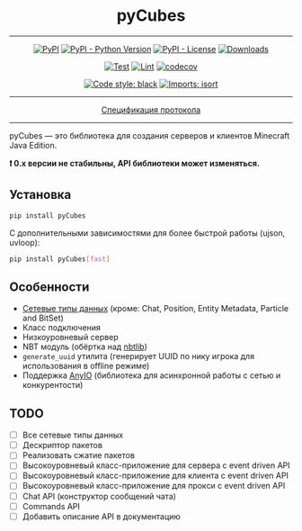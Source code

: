 <h1 align="center">pyCubes</h1>

---

<p align="center">
<a href="https://pypi.org/project/pycubes"><img alt="PyPI" src="https://img.shields.io/pypi/v/pycubes"></a>
<a href="https://pypi.org/project/pycubes"><img alt="PyPI - Python Version" src="https://img.shields.io/pypi/pyversions/pycubes"></a>
<a href="https://pypi.org/project/pycubes"><img alt="PyPI - License" src="https://img.shields.io/pypi/l/pyCubes"></a>
<a href="https://pepy.tech/project/pycubes"><img alt="Downloads" src="https://pepy.tech/badge/pycubes/month"></a>
</p>
<p align="center">
<a href="https://github.com/DavisDmitry/pyCubes/actions/workflows/test.yml"><img alt="Test" src="https://github.com/DavisDmitry/pyCubes/actions/workflows/test.yml/badge.svg"></a>
<a href="https://github.com/DavisDmitry/pyCubes/actions/workflows/lint.yml"><img alt="Lint" src="https://github.com/DavisDmitry/pyCubes/actions/workflows/lint.yml/badge.svg"></a>
<a href="https://codecov.io/gh/DavisDmitry/pyCubes"><img alt="codecov" src="https://codecov.io/gh/DavisDmitry/pyCubes/branch/master/graph/badge.svg?token=Y18ZNYT4YS"></a>
</p>
<p align="center">
<a href="https://github.com/psf/black"><img alt="Code style: black" src="https://img.shields.io/badge/code%20style-black-000000.svg"></a>
<a href="https://pycqa.github.io/isort"><img alt="Imports: isort" src="https://img.shields.io/badge/%20imports-isort-%231674b1?style=flat&labelColor=ef8336"></a>
</p>

---
<p align="center"><a href="https://wiki.vg/Protocol">Спецификация протокола</a></p>

---

pyCubes — это библиотека для создания серверов и клиентов Minecraft Java Edition.

**❗ 0.x версии не стабильны, API библиотеки может изменяться.**

## Установка

```bash
pip install pyCubes
```

C дополнительными зависимостями для более быстрой работы (ujson, uvloop):

```bash
pip install pyCubes[fast]
```

## Особенности

* [Сетевые типы данных](https://wiki.vg/Data_types) (кроме: Chat, Position, Entity Metadata, Particle and BitSet)
* Класс подключения
* Низкоуровневый сервер
* NBT модуль (обёртка над [nbtlib](https://github.com/vberlier/nbtlib))
* `generate_uuid` утилита (генерирует UUID по нику игрока для использования в offline режиме)
* Поддержка [AnyIO](https://github.com/agronholm/anyio) (библиотека для асинхронной работы с сетью и конкурентости)

## TODO

* [ ] Все сетевые типы данных
* [ ] Дескриптор пакетов
* [ ] Реализовать сжатие пакетов
* [ ] Высокоуровневый класс-приложение для сервера с event driven API
* [ ] Высокоуровневый класс-приложение для клиента с event driven API
* [ ] Высокоуровневый класс-приложение для прокси с event driven API
* [ ] Chat API (конструктор сообщений чата)
* [ ] Commands API
* [ ] Добавить описание API в документацию
